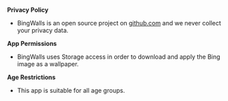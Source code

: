 **Privacy Policy**
- BingWalls is an open source project on [github.com](https://github.com/tyagi-saurabh/BingWalls) and we never collect your privacy data.

**App Permissions**
- BingWalls uses Storage access in order to download and apply the Bing image as a wallpaper.

**Age Restrictions**
- This app is suitable for all age groups.
